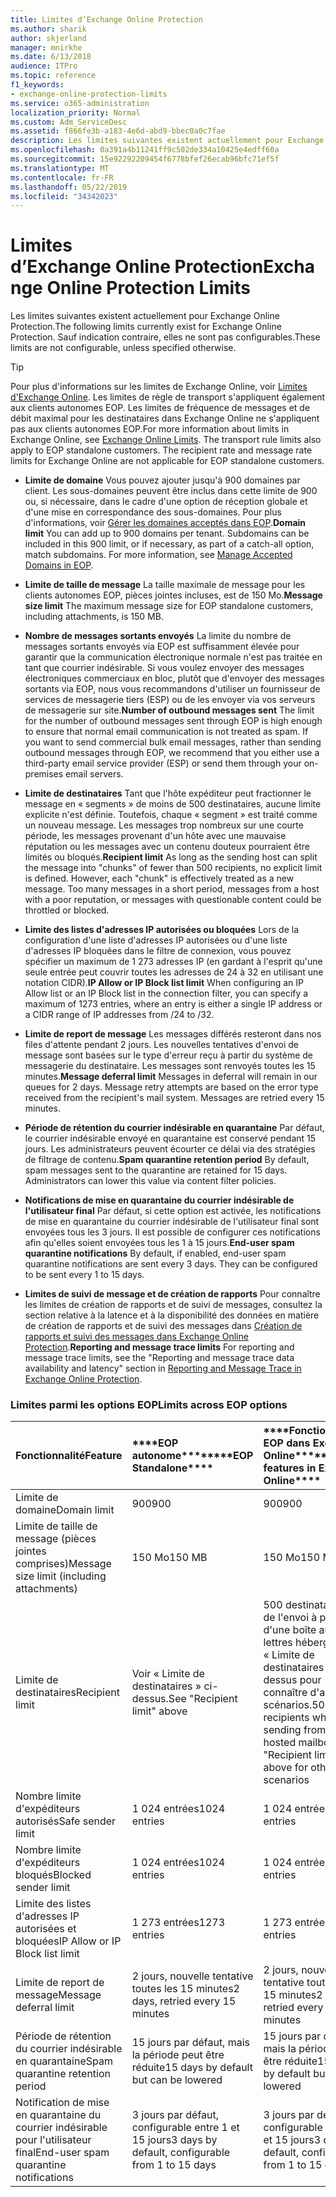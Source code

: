 ```yaml
---
title: Limites d’Exchange Online Protection
ms.author: sharik
author: skjerland
manager: mnirkhe
ms.date: 6/13/2018
audience: ITPro
ms.topic: reference
f1_keywords:
- exchange-online-protection-limits
ms.service: o365-administration
localization_priority: Normal
ms.custom: Adm_ServiceDesc
ms.assetid: f866fe3b-a183-4e6d-abd9-bbec0a0c7fae
description: Les limites suivantes existent actuellement pour Exchange Online Protection. Sauf indication contraire, elles ne sont pas configurables.
ms.openlocfilehash: 0a391a4b11241ff9c502de334a10425e4edff60a
ms.sourcegitcommit: 15e92292209454f6778bfef26ecab96bfc71ef5f
ms.translationtype: MT
ms.contentlocale: fr-FR
ms.lasthandoff: 05/22/2019
ms.locfileid: "34342023"
---
```

# <a name="exchange-online-protection-limits"></a><span data-ttu-id="f4055-104">Limites d’Exchange Online Protection</span><span class="sxs-lookup"><span data-stu-id="f4055-104">Exchange Online Protection Limits</span></span>

<span data-ttu-id="f4055-105">Les limites suivantes existent actuellement pour Exchange Online Protection.</span><span class="sxs-lookup"><span data-stu-id="f4055-105">The following limits currently exist for Exchange Online Protection.</span></span> <span data-ttu-id="f4055-106">Sauf indication contraire, elles ne sont pas configurables.</span><span class="sxs-lookup"><span data-stu-id="f4055-106">These limits are not configurable, unless specified otherwise.</span></span> 
  
> [!TIP]
> <span data-ttu-id="f4055-p103">Pour plus d'informations sur les limites de Exchange Online, voir [Limites d'Exchange Online](../exchange-online-service-description/exchange-online-limits.md). Les limites de règle de transport s'appliquent également aux clients autonomes EOP. Les limites de fréquence de messages et de débit maximal pour les destinataires dans Exchange Online ne s'appliquent pas aux clients autonomes EOP.</span><span class="sxs-lookup"><span data-stu-id="f4055-p103">For more information about limits in Exchange Online, see [Exchange Online Limits](../exchange-online-service-description/exchange-online-limits.md). The transport rule limits also apply to EOP standalone customers. The recipient rate and message rate limits for Exchange Online are not applicable for EOP standalone customers.</span></span> 
  
- <span data-ttu-id="f4055-p104">**Limite de domaine** Vous pouvez ajouter jusqu'à 900 domaines par client. Les sous-domaines peuvent être inclus dans cette limite de 900 ou, si nécessaire, dans le cadre d'une option de réception globale et d'une mise en correspondance des sous-domaines. Pour plus d'informations, voir [Gérer les domaines acceptés dans EOP](https://go.microsoft.com/fwlink/p/?LinkId=282239).</span><span class="sxs-lookup"><span data-stu-id="f4055-p104">**Domain limit** You can add up to 900 domains per tenant. Subdomains can be included in this 900 limit, or if necessary, as part of a catch-all option, match subdomains. For more information, see [Manage Accepted Domains in EOP](https://go.microsoft.com/fwlink/p/?LinkId=282239).</span></span>
    
- <span data-ttu-id="f4055-113">**Limite de taille de message** La taille maximale de message pour les clients autonomes EOP, pièces jointes incluses, est de 150 Mo.</span><span class="sxs-lookup"><span data-stu-id="f4055-113">**Message size limit** The maximum message size for EOP standalone customers, including attachments, is 150 MB.</span></span> 
    
- <span data-ttu-id="f4055-p105">**Nombre de messages sortants envoyés** La limite du nombre de messages sortants envoyés via EOP est suffisamment élevée pour garantir que la communication électronique normale n'est pas traitée en tant que courrier indésirable. Si vous voulez envoyer des messages électroniques commerciaux en bloc, plutôt que d'envoyer des messages sortants via EOP, nous vous recommandons d'utiliser un fournisseur de services de messagerie tiers (ESP) ou de les envoyer via vos serveurs de messagerie sur site.</span><span class="sxs-lookup"><span data-stu-id="f4055-p105">**Number of outbound messages sent** The limit for the number of outbound messages sent through EOP is high enough to ensure that normal email communication is not treated as spam. If you want to send commercial bulk email messages, rather than sending outbound messages through EOP, we recommend that you either use a third-party email service provider (ESP) or send them through your on-premises email servers.</span></span> 
    
- <span data-ttu-id="f4055-p106">**Limite de destinataires** Tant que l'hôte expéditeur peut fractionner le message en « segments » de moins de 500 destinataires, aucune limite explicite n'est définie. Toutefois, chaque « segment » est traité comme un nouveau message. Les messages trop nombreux sur une courte période, les messages provenant d'un hôte avec une mauvaise réputation ou les messages avec un contenu douteux pourraient être limités ou bloqués.</span><span class="sxs-lookup"><span data-stu-id="f4055-p106">**Recipient limit** As long as the sending host can split the message into "chunks" of fewer than 500 recipients, no explicit limit is defined. However, each "chunk" is effectively treated as a new message. Too many messages in a short period, messages from a host with a poor reputation, or messages with questionable content could be throttled or blocked.</span></span> 
    
- <span data-ttu-id="f4055-119">**Limite des listes d'adresses IP autorisées ou bloquées** Lors de la configuration d'une liste d'adresses IP autorisées ou d'une liste d'adresses IP bloquées dans le filtre de connexion, vous pouvez spécifier un maximum de 1 273 adresses IP (en gardant à l'esprit qu'une seule entrée peut couvrir toutes les adresses de 24 à 32 en utilisant une notation CIDR).</span><span class="sxs-lookup"><span data-stu-id="f4055-119">**IP Allow or IP Block list limit** When configuring an IP Allow list or an IP Block list in the connection filter, you can specify a maximum of 1273 entries, where an entry is either a single IP address or a CIDR range of IP addresses from /24 to /32.</span></span> 
    
- <span data-ttu-id="f4055-p107">**Limite de report de message** Les messages différés resteront dans nos files d'attente pendant 2 jours. Les nouvelles tentatives d'envoi de message sont basées sur le type d'erreur reçu à partir du système de messagerie du destinataire. Les messages sont renvoyés toutes les 15 minutes.</span><span class="sxs-lookup"><span data-stu-id="f4055-p107">**Message deferral limit** Messages in deferral will remain in our queues for 2 days. Message retry attempts are based on the error type received from the recipient's mail system. Messages are retried every 15 minutes.</span></span> 
    
- <span data-ttu-id="f4055-p108">**Période de rétention du courrier indésirable en quarantaine** Par défaut, le courrier indésirable envoyé en quarantaine est conservé pendant 15 jours. Les administrateurs peuvent écourter ce délai via des stratégies de filtrage de contenu.</span><span class="sxs-lookup"><span data-stu-id="f4055-p108">**Spam quarantine retention period** By default, spam messages sent to the quarantine are retained for 15 days. Administrators can lower this value via content filter policies.</span></span> 
    
- <span data-ttu-id="f4055-p109">**Notifications de mise en quarantaine du courrier indésirable de l'utilisateur final** Par défaut, si cette option est activée, les notifications de mise en quarantaine du courrier indésirable de l'utilisateur final sont envoyées tous les 3 jours. Il est possible de configurer ces notifications afin qu'elles soient envoyées tous les 1 à 15 jours.</span><span class="sxs-lookup"><span data-stu-id="f4055-p109">**End-user spam quarantine notifications** By default, if enabled, end-user spam quarantine notifications are sent every 3 days. They can be configured to be sent every 1 to 15 days.</span></span> 
    
- <span data-ttu-id="f4055-127">**Limites de suivi de message et de création de rapports** Pour connaître les limites de création de rapports et de suivi de messages, consultez la section relative à la latence et à la disponibilité des données en matière de création de rapports et de suivi des messages dans [Création de rapports et suivi des messages dans Exchange Online Protection](https://go.microsoft.com/fwlink/?LinkId=394248).</span><span class="sxs-lookup"><span data-stu-id="f4055-127">**Reporting and message trace limits** For reporting and message trace limits, see the "Reporting and message trace data availability and latency" section in [Reporting and Message Trace in Exchange Online Protection](https://go.microsoft.com/fwlink/?LinkId=394248).</span></span>
    
### <a name="limits-across-eop-options"></a><span data-ttu-id="f4055-128">Limites parmi les options EOP</span><span class="sxs-lookup"><span data-stu-id="f4055-128">Limits across EOP options</span></span>

|<span data-ttu-id="f4055-129">**Fonctionnalité**</span><span class="sxs-lookup"><span data-stu-id="f4055-129">**Feature**</span></span>|<span data-ttu-id="f4055-130">\*\*\*\*EOP autonome\*\*\*\*</span><span class="sxs-lookup"><span data-stu-id="f4055-130">\*\*\*\*EOP Standalone\*\*\*\*</span></span>|<span data-ttu-id="f4055-131">\*\*\*\*Fonctionnalités EOP dans Exchange Online\*\*\*\*</span><span class="sxs-lookup"><span data-stu-id="f4055-131">\*\*\*\*EOP features in Exchange Online\*\*\*\*</span></span>|<span data-ttu-id="f4055-132">\*\*\*\*Licence d'accès client Exchange Enterprise avec services\*\*\*\*</span><span class="sxs-lookup"><span data-stu-id="f4055-132">\*\*\*\*Exchange Enterprise CAL with Services\*\*\*\*</span></span>|
|:-----|:-----|:-----|:-----|
|<span data-ttu-id="f4055-133">Limite de domaine</span><span class="sxs-lookup"><span data-stu-id="f4055-133">Domain limit</span></span>  <br/> |<span data-ttu-id="f4055-134">900</span><span class="sxs-lookup"><span data-stu-id="f4055-134">900</span></span>  <br/> |<span data-ttu-id="f4055-135">900</span><span class="sxs-lookup"><span data-stu-id="f4055-135">900</span></span>  <br/> |<span data-ttu-id="f4055-136">900</span><span class="sxs-lookup"><span data-stu-id="f4055-136">900</span></span>  <br/> |
|<span data-ttu-id="f4055-137">Limite de taille de message (pièces jointes comprises)</span><span class="sxs-lookup"><span data-stu-id="f4055-137">Message size limit (including attachments)</span></span>  <br/> |<span data-ttu-id="f4055-138">150 Mo</span><span class="sxs-lookup"><span data-stu-id="f4055-138">150 MB</span></span>  <br/> |<span data-ttu-id="f4055-139">150 Mo</span><span class="sxs-lookup"><span data-stu-id="f4055-139">150 MB</span></span>  <br/> |<span data-ttu-id="f4055-140">150 Mo</span><span class="sxs-lookup"><span data-stu-id="f4055-140">150 MB</span></span>  <br/> |
|<span data-ttu-id="f4055-141">Limite de destinataires</span><span class="sxs-lookup"><span data-stu-id="f4055-141">Recipient limit</span></span>  <br/> |<span data-ttu-id="f4055-142">Voir « Limite de destinataires » ci-dessus.</span><span class="sxs-lookup"><span data-stu-id="f4055-142">See "Recipient limit" above</span></span>  <br/> |<span data-ttu-id="f4055-143">500 destinataires lors de l'envoi à partir d'une boîte aux lettres hébergée. Voir « Limite de destinataires » ci-dessus pour connaître d'autres scénarios.</span><span class="sxs-lookup"><span data-stu-id="f4055-143">500 recipients when sending from a hosted mailbox; see "Recipient limit" above for other scenarios</span></span>  <br/> |<span data-ttu-id="f4055-144">Voir « Limite de destinataires » ci-dessus.</span><span class="sxs-lookup"><span data-stu-id="f4055-144">See "Recipient limit" above</span></span>  <br/> |
|<span data-ttu-id="f4055-145">Nombre limite d'expéditeurs autorisés</span><span class="sxs-lookup"><span data-stu-id="f4055-145">Safe sender limit</span></span>  <br/> |<span data-ttu-id="f4055-146">1 024 entrées</span><span class="sxs-lookup"><span data-stu-id="f4055-146">1024 entries</span></span>  <br/> |<span data-ttu-id="f4055-147">1 024 entrées</span><span class="sxs-lookup"><span data-stu-id="f4055-147">1024 entries</span></span>  <br/> ||
|<span data-ttu-id="f4055-148">Nombre limite d'expéditeurs bloqués</span><span class="sxs-lookup"><span data-stu-id="f4055-148">Blocked sender limit</span></span>  <br/> |<span data-ttu-id="f4055-149">1 024 entrées</span><span class="sxs-lookup"><span data-stu-id="f4055-149">1024 entries</span></span>  <br/> |<span data-ttu-id="f4055-150">1 024 entrées</span><span class="sxs-lookup"><span data-stu-id="f4055-150">1024 entries</span></span>  <br/> ||
|<span data-ttu-id="f4055-151">Limite des listes d'adresses IP autorisées et bloquées</span><span class="sxs-lookup"><span data-stu-id="f4055-151">IP Allow or IP Block list limit</span></span>  <br/> |<span data-ttu-id="f4055-152">1 273 entrées</span><span class="sxs-lookup"><span data-stu-id="f4055-152">1273 entries</span></span>  <br/> |<span data-ttu-id="f4055-153">1 273 entrées</span><span class="sxs-lookup"><span data-stu-id="f4055-153">1273 entries</span></span>  <br/> |<span data-ttu-id="f4055-154">1 273 entrées</span><span class="sxs-lookup"><span data-stu-id="f4055-154">1273 entries</span></span>  <br/> |
|<span data-ttu-id="f4055-155">Limite de report de message</span><span class="sxs-lookup"><span data-stu-id="f4055-155">Message deferral limit</span></span>  <br/> |<span data-ttu-id="f4055-156">2 jours, nouvelle tentative toutes les 15 minutes</span><span class="sxs-lookup"><span data-stu-id="f4055-156">2 days, retried every 15 minutes</span></span>  <br/> |<span data-ttu-id="f4055-157">2 jours, nouvelle tentative toutes les 15 minutes</span><span class="sxs-lookup"><span data-stu-id="f4055-157">2 days, retried every 15 minutes</span></span>  <br/> |<span data-ttu-id="f4055-158">2 jours, nouvelle tentative toutes les 15 minutes</span><span class="sxs-lookup"><span data-stu-id="f4055-158">2 days, retried every 15 minutes</span></span>  <br/> |
|<span data-ttu-id="f4055-159">Période de rétention du courrier indésirable en quarantaine</span><span class="sxs-lookup"><span data-stu-id="f4055-159">Spam quarantine retention period</span></span>  <br/> |<span data-ttu-id="f4055-160">15 jours par défaut, mais la période peut être réduite</span><span class="sxs-lookup"><span data-stu-id="f4055-160">15 days by default but can be lowered</span></span>  <br/> |<span data-ttu-id="f4055-161">15 jours par défaut, mais la période peut être réduite</span><span class="sxs-lookup"><span data-stu-id="f4055-161">15 days by default but can be lowered</span></span>  <br/> |<span data-ttu-id="f4055-162">15 jours par défaut, mais la période peut être réduite</span><span class="sxs-lookup"><span data-stu-id="f4055-162">15 days by default but can be lowered</span></span>  <br/> |
|<span data-ttu-id="f4055-163">Notification de mise en quarantaine du courrier indésirable pour l'utilisateur final</span><span class="sxs-lookup"><span data-stu-id="f4055-163">End-user spam quarantine notifications</span></span>  <br/> |<span data-ttu-id="f4055-164">3 jours par défaut, configurable entre 1 et 15 jours</span><span class="sxs-lookup"><span data-stu-id="f4055-164">3 days by default, configurable from 1 to 15 days</span></span>  <br/> |<span data-ttu-id="f4055-165">3 jours par défaut, configurable entre 1 et 15 jours</span><span class="sxs-lookup"><span data-stu-id="f4055-165">3 days by default, configurable from 1 to 15 days</span></span>  <br/> |<span data-ttu-id="f4055-166">3 jours par défaut, configurable entre 1 et 15 jours</span><span class="sxs-lookup"><span data-stu-id="f4055-166">3 days by default, configurable from 1 to 15 days</span></span>  <br/> |
   

